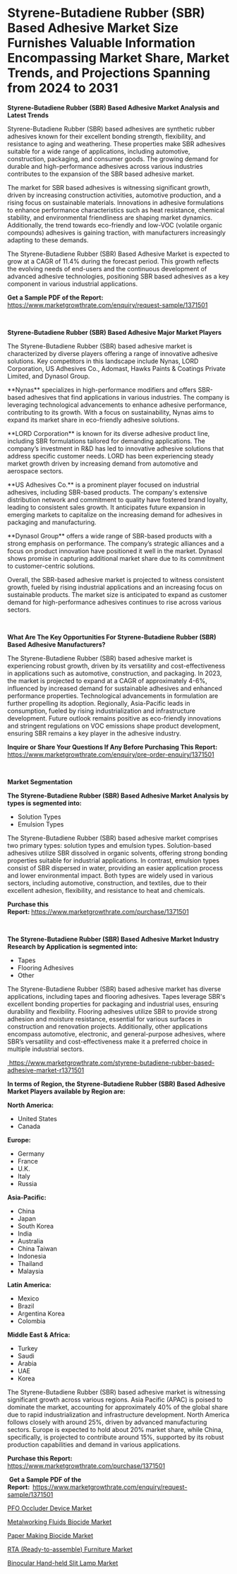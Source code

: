 <p><h1>Styrene-Butadiene Rubber (SBR) Based Adhesive Market Size Furnishes Valuable Information Encompassing Market Share, Market Trends, and Projections Spanning from 2024 to 2031</h1></p><p><strong>Styrene-Butadiene Rubber (SBR) Based Adhesive Market Analysis and Latest Trends</strong></p>
<p><p>Styrene-Butadiene Rubber (SBR) based adhesives are synthetic rubber adhesives known for their excellent bonding strength, flexibility, and resistance to aging and weathering. These properties make SBR adhesives suitable for a wide range of applications, including automotive, construction, packaging, and consumer goods. The growing demand for durable and high-performance adhesives across various industries contributes to the expansion of the SBR based adhesive market.</p><p>The market for SBR based adhesives is witnessing significant growth, driven by increasing construction activities, automotive production, and a rising focus on sustainable materials. Innovations in adhesive formulations to enhance performance characteristics such as heat resistance, chemical stability, and environmental friendliness are shaping market dynamics. Additionally, the trend towards eco-friendly and low-VOC (volatile organic compounds) adhesives is gaining traction, with manufacturers increasingly adapting to these demands.</p><p>The Styrene-Butadiene Rubber (SBR) Based Adhesive Market is expected to grow at a CAGR of 11.4% during the forecast period. This growth reflects the evolving needs of end-users and the continuous development of advanced adhesive technologies, positioning SBR based adhesives as a key component in various industrial applications.</p></p>
<p><strong>Get a Sample PDF of the Report:&nbsp;</strong> <a href="https://www.marketgrowthrate.com/enquiry/request-sample/1371501">https://www.marketgrowthrate.com/enquiry/request-sample/1371501</a></p>
<p>&nbsp;</p>
<p><strong>Styrene-Butadiene Rubber (SBR) Based Adhesive Major Market Players</strong></p>
<p><p>The Styrene-Butadiene Rubber (SBR) based adhesive market is characterized by diverse players offering a range of innovative adhesive solutions. Key competitors in this landscape include Nynas, LORD Corporation, US Adhesives Co., Adomast, Hawks Paints & Coatings Private Limited, and Dynasol Group.</p><p>**Nynas** specializes in high-performance modifiers and offers SBR-based adhesives that find applications in various industries. The company is leveraging technological advancements to enhance adhesive performance, contributing to its growth. With a focus on sustainability, Nynas aims to expand its market share in eco-friendly adhesive solutions.</p><p>**LORD Corporation** is known for its diverse adhesive product line, including SBR formulations tailored for demanding applications. The company’s investment in R&D has led to innovative adhesive solutions that address specific customer needs. LORD has been experiencing steady market growth driven by increasing demand from automotive and aerospace sectors.</p><p>**US Adhesives Co.** is a prominent player focused on industrial adhesives, including SBR-based products. The company's extensive distribution network and commitment to quality have fostered brand loyalty, leading to consistent sales growth. It anticipates future expansion in emerging markets to capitalize on the increasing demand for adhesives in packaging and manufacturing.</p><p>**Dynasol Group** offers a wide range of SBR-based products with a strong emphasis on performance. The company’s strategic alliances and a focus on product innovation have positioned it well in the market. Dynasol shows promise in capturing additional market share due to its commitment to customer-centric solutions.</p><p>Overall, the SBR-based adhesive market is projected to witness consistent growth, fueled by rising industrial applications and an increasing focus on sustainable products. The market size is anticipated to expand as customer demand for high-performance adhesives continues to rise across various sectors.</p></p>
<p>&nbsp;</p>
<p><strong>What Are The Key Opportunities For Styrene-Butadiene Rubber (SBR) Based Adhesive Manufacturers?</strong></p>
<p><p>The Styrene-Butadiene Rubber (SBR) based adhesive market is experiencing robust growth, driven by its versatility and cost-effectiveness in applications such as automotive, construction, and packaging. In 2023, the market is projected to expand at a CAGR of approximately 4-6%, influenced by increased demand for sustainable adhesives and enhanced performance properties. Technological advancements in formulation are further propelling its adoption. Regionally, Asia-Pacific leads in consumption, fueled by rising industrialization and infrastructure development. Future outlook remains positive as eco-friendly innovations and stringent regulations on VOC emissions shape product development, ensuring SBR remains a key player in the adhesive industry.</p></p>
<p><strong>Inquire or Share Your Questions If Any Before Purchasing This Report:</strong> <a href="https://www.marketgrowthrate.com/enquiry/pre-order-enquiry/1371501">https://www.marketgrowthrate.com/enquiry/pre-order-enquiry/1371501</a></p>
<p>&nbsp;</p>
<p><strong>Market Segmentation</strong></p>
<p><strong>The Styrene-Butadiene Rubber (SBR) Based Adhesive Market Analysis by types is segmented into:</strong></p>
<p><ul><li>Solution Types</li><li>Emulsion Types</li></ul></p>
<p><p>The Styrene-Butadiene Rubber (SBR) based adhesive market comprises two primary types: solution types and emulsion types. Solution-based adhesives utilize SBR dissolved in organic solvents, offering strong bonding properties suitable for industrial applications. In contrast, emulsion types consist of SBR dispersed in water, providing an easier application process and lower environmental impact. Both types are widely used in various sectors, including automotive, construction, and textiles, due to their excellent adhesion, flexibility, and resistance to heat and chemicals.</p></p>
<p><strong>Purchase this Report:&nbsp;</strong><a href="https://www.marketgrowthrate.com/purchase/1371501">https://www.marketgrowthrate.com/purchase/1371501</a></p>
<p>&nbsp;</p>
<p><strong>The Styrene-Butadiene Rubber (SBR) Based Adhesive Market Industry Research by Application is segmented into:</strong></p>
<p><ul><li>Tapes</li><li>Flooring Adhesives</li><li>Other</li></ul></p>
<p><p>The Styrene-Butadiene Rubber (SBR) based adhesive market has diverse applications, including tapes and flooring adhesives. Tapes leverage SBR's excellent bonding properties for packaging and industrial uses, ensuring durability and flexibility. Flooring adhesives utilize SBR to provide strong adhesion and moisture resistance, essential for various surfaces in construction and renovation projects. Additionally, other applications encompass automotive, electronic, and general-purpose adhesives, where SBR’s versatility and cost-effectiveness make it a preferred choice in multiple industrial sectors.</p></p>
<p><a href="https://www.marketgrowthrate.com/styrene-butadiene-rubber-based-adhesive-market-r1371501">&nbsp;https://www.marketgrowthrate.com/styrene-butadiene-rubber-based-adhesive-market-r1371501</a></p>
<p><strong>In terms of Region, the Styrene-Butadiene Rubber (SBR) Based Adhesive Market Players available by Region are:</strong></p>
<p>
    <p> <strong> North America: </strong>
        <ul>
            <li>United States</li>
            <li>Canada</li>
        </ul>
        </p> 
    <p> <strong> Europe: </strong>
        <ul>
            <li>Germany</li>
            <li>France</li>
            <li>U.K.</li>
            <li>Italy</li>
            <li>Russia</li>
        </ul>
        </p> 
    <p> <strong> Asia-Pacific: </strong>
        <ul>
            <li>China</li>
            <li>Japan</li>
            <li>South Korea</li>
            <li>India</li>
            <li>Australia</li>
            <li>China Taiwan</li>
            <li>Indonesia</li>
            <li>Thailand</li>
            <li>Malaysia</li>
        </ul>
        </p> 
    <p> <strong> Latin America: </strong>
        <ul>
            <li>Mexico</li>
            <li>Brazil</li>
            <li>Argentina Korea</li>
            <li>Colombia</li>
        </ul>
        </p> 
    <p> <strong> Middle East & Africa: </strong>
        <ul>
            <li>Turkey</li>
            <li>Saudi</li>
            <li>Arabia</li>
            <li>UAE</li>
            <li>Korea</li>
        </ul>
    </p>
    </p>
<p><p>The Styrene-Butadiene Rubber (SBR) based adhesive market is witnessing significant growth across various regions. Asia Pacific (APAC) is poised to dominate the market, accounting for approximately 40% of the global share due to rapid industrialization and infrastructure development. North America follows closely with around 25%, driven by advanced manufacturing sectors. Europe is expected to hold about 20% market share, while China, specifically, is projected to contribute around 15%, supported by its robust production capabilities and demand in various applications.</p></p>
<p><strong>Purchase this Report: </strong><a href="https://www.marketgrowthrate.com/purchase/1371501">https://www.marketgrowthrate.com/purchase/1371501</a></p>
<p>&nbsp;<strong>Get a Sample PDF of the Report:&nbsp;&nbsp;</strong><a href="https://www.marketgrowthrate.com/enquiry/request-sample/1371501">https://www.marketgrowthrate.com/enquiry/request-sample/1371501</a></p>
<p><strong></strong></p>
<p><p><a href="https://www.linkedin.com/pulse/pfo-occluder-device-market-size-share-trends-analysis-iuuee?trackingId=XWe4CVzjTNCXdirNfer8PQ%3D%3D">PFO Occluder Device Market</a></p><p><a href="https://issuu.com/reportprime-2/docs/metalworking-fluids-biocide-market-_fd495053a87fd9">Metalworking Fluids Biocide Market</a></p><p><a href="https://issuu.com/reportprime-2/docs/paper-making-biocide-market-size-20_65554b3eb474cd">Paper Making Biocide Market</a></p><p><a href="https://medium.com/@bproschd5/rta-ready-to-assemble-furniture-market-size-is-growing-at-cagr-of-10-2-148c5e55f8b9?postPublishedType=repub">RTA (Ready-to-assemble) Furniture Market</a></p><p><a href="https://medium.com/@bproschd5/binocular-hand-held-slit-lamp-market-forecast-global-market-trends-and-analysis-from-2024-to-2031-6d6a508efc2c?postPublishedType=repub">Binocular Hand-held Slit Lamp Market</a></p></p>